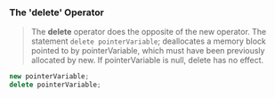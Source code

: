 

### The 'delete' Operator

> The **delete** operator does the opposite of the new operator. The statement `delete pointerVariable`; deallocates a memory block pointed to by pointerVariable, which must have been previously allocated by new. If pointerVariable is null, delete has no effect.

```cpp
new pointerVariable;
delete pointerVariable;
```
